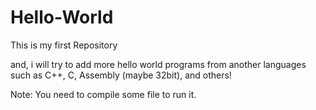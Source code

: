 # Hello-World
This is my first Repository


and, i will try to add more hello world programs from another languages
such as C++, C, Assembly (maybe 32bit), and others!

Note:
You need to compile some file to run it.
